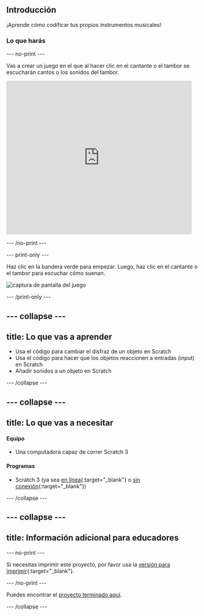 ## Introducción

¡Aprende cómo codificar tus propios instrumentos musicales!

### Lo que harás

\--- no-print \---

Vas a crear un juego en el que al hacer clic en el cantante o el tambor se escucharán cantos o los sonidos del tambor.

<div class="scratch-preview">
  <iframe allowtransparency="true" width="485" height="402" src="https://scratch.mit.edu/projects/embed/276872220/?autostart=false" frameborder="0" scrolling="no"></iframe>
</div>

\--- /no-print \---

\--- print-only \---

Haz clic en la bandera verde para empezar. Luego, haz clic en el cantante o el tambor para escuchar cómo suenan.

![captura de pantalla del juego](images/demo.png)

\--- /print-only \---

## \--- collapse \---

## title: Lo que vas a aprender

+ Usa el código para cambiar el disfraz de un objeto en Scratch
+ Usa el código para hacer que los objetos reaccionen a entradas (input) en Scratch
+ Añadir sonidos a un objeto en Scratch

\--- /collapse \---

## \--- collapse \---

## title: Lo que vas a necesitar

#### Equipo

+ Una computadora capaz de correr Scratch 3

#### Programas

+ Scratch 3 (ya sea [en línea](https://rpf.io/scratchon){:target="_blank"} o [sin conexión](https://rpf.io/scratchoff){:target="_blank"})

\--- /collapse \---

## \--- collapse \---

## title: Información adicional para educadores

\--- no-print \---

Si necesitas imprimir este proyecto, por favor usa la [versión para imprimir](https://projects.raspberrypi.org/es-LA/projects/rock-band/print){:target="_blank"}.

\--- /no-print \---

Puedes encontrar el [proyecto terminado aquí](https://rpf.io/p/es-LA/rock-band-get).

\--- /collapse \---